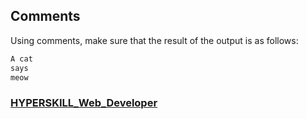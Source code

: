 ## Comments

Using comments, make sure that the result of the output is as follows:

```javascript
A cat
says
meow
```

### [HYPERSKILL_Web_Developer](https://github.com/kakanew/HYPERSKILL_Web_Developer)

